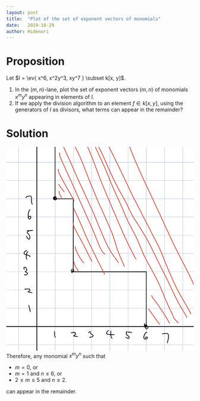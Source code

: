 ```yaml
---
layout: post
title:  "Plot of the set of exponent vectors of monomials"
date:   2019-10-29
author: Hidenori
---
```


# Proposition
Let $I = \ev{ x^6, x^2y^3, xy^7 } \subset k[x, y]$.

1. In the $(m, n)$-lane, plot the set of exponent vectors $(m, n)$ of monomials $x^my^n$ appearing in elements of $I$.
1. If we apply the division algorithm to an element $f \in k[x, y]$, using the generators of $I$ as divisors, what terms can appear in the remainder?

# Solution
![Plot](/assets/ideals_varieties_and_algorithms/chapter2/section4/ex-2-4-3.jpeg)
Therefore, any monomial $x^my^n$ such that


* $m = 0$, or
* $m = 1$ and $n \leq 6$, or
* $2 \leq m \leq 5$ and $n \leq 2$.

can appear in the remainder.
